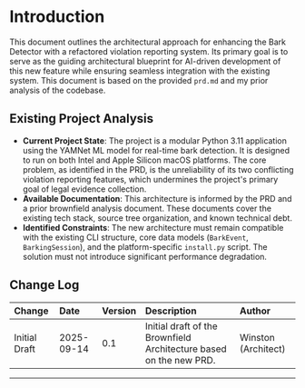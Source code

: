 # Introduction

This document outlines the architectural approach for enhancing the Bark Detector with a refactored violation reporting system. Its primary goal is to serve as the guiding architectural blueprint for AI-driven development of this new feature while ensuring seamless integration with the existing system. This document is based on the provided `prd.md` and my prior analysis of the codebase.

## Existing Project Analysis

  * **Current Project State**: The project is a modular Python 3.11 application using the YAMNet ML model for real-time bark detection. It is designed to run on both Intel and Apple Silicon macOS platforms. The core problem, as identified in the PRD, is the unreliability of its two conflicting violation reporting features, which undermines the project's primary goal of legal evidence collection.
  * **Available Documentation**: This architecture is informed by the PRD and a prior brownfield analysis document. These documents cover the existing tech stack, source tree organization, and known technical debt.
  * **Identified Constraints**: The new architecture must remain compatible with the existing CLI structure, core data models (`BarkEvent`, `BarkingSession`), and the platform-specific `install.py` script. The solution must not introduce significant performance degradation.

## Change Log

| Change | Date | Version | Description | Author |
| :--- | :--- | :--- | :--- | :--- |
| Initial Draft | 2025-09-14 | 0.1 | Initial draft of the Brownfield Architecture based on the new PRD. | Winston (Architect) |

-----
